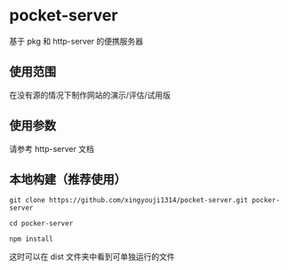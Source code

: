 # pocket-server

基于 pkg 和 http-server 的便携服务器

## 使用范围

在没有源的情况下制作网站的演示/评估/试用版

## 使用参数

请参考 http-server 文档

## 本地构建（推荐使用）

```
git clone https://github.com/xingyouji1314/pocket-server.git pocker-server

cd pocker-server

npm install
```
这时可以在 dist 文件夹中看到可单独运行的文件



